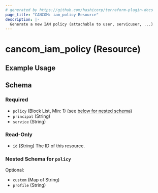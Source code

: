 ```yaml
---
# generated by https://github.com/hashicorp/terraform-plugin-docs
page_title: "CANCOM: iam_policy Resource"
description: |-
  Generate a new IAM policy (attachable to user, servicuser, ...)
---
```


# cancom_iam_policy (Resource)

## Example Usage



<!-- schema generated by tfplugindocs -->
## Schema

### Required

- `policy` (Block List, Min: 1) (see [below for nested schema](#nestedblock--policy))
- `principal` (String)
- `service` (String)

### Read-Only

- `id` (String) The ID of this resource.

<a id="nestedblock--policy"></a>
### Nested Schema for `policy`

Optional:

- `custom` (Map of String)
- `profile` (String)

